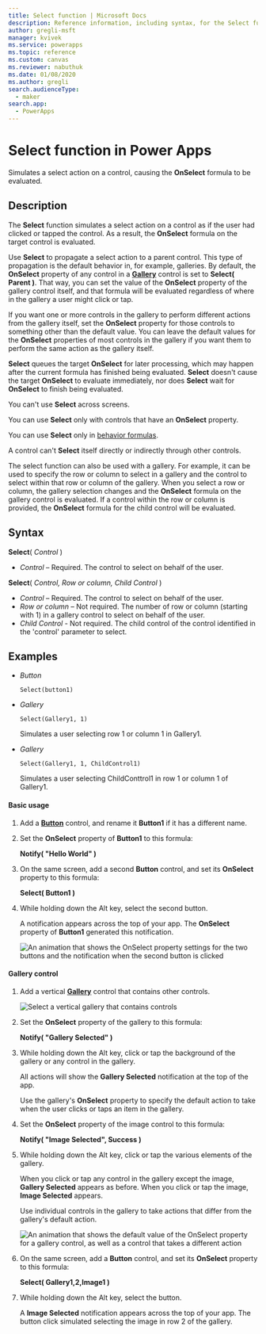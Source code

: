 ```yaml
---
title: Select function | Microsoft Docs
description: Reference information, including syntax, for the Select function in Power Apps
author: gregli-msft
manager: kvivek
ms.service: powerapps
ms.topic: reference
ms.custom: canvas
ms.reviewer: nabuthuk
ms.date: 01/08/2020
ms.author: gregli
search.audienceType: 
  - maker
search.app: 
  - PowerApps
---
```

# Select function in Power Apps
Simulates a select action on a control, causing the **OnSelect** formula to be evaluated.

## Description
The **Select** function simulates a select action on a control as if the user had clicked or tapped the control. As a result, the **OnSelect** formula on the target control is evaluated.

Use **Select** to propagate a select action to a parent control. This type of propagation is the default behavior in, for example, galleries. By default, the **OnSelect** property of any control in a **[Gallery](../controls/control-gallery.md)** control is set to **Select( Parent )**. That way, you can set the value of the **OnSelect** property of the gallery control itself, and that formula will be evaluated regardless of where in the gallery a user might click or tap.

If you want one or more controls in the gallery to perform different actions from the gallery itself, set the **OnSelect** property for those controls to something other than the default value. You can leave the default values for the **OnSelect** properties of most controls in the gallery if you want them to perform the same action as the gallery itself.

**Select** queues the target **OnSelect** for later processing, which may happen after the current formula has finished being evaluated. **Select** doesn't cause the target **OnSelect** to evaluate immediately, nor does **Select** wait for **OnSelect** to finish being evaluated.

You can't use **Select** across screens.

You can use **Select** only with controls that have an **OnSelect** property.

You can use **Select** only in [behavior formulas](../working-with-formulas-in-depth.md).

A control can't **Select** itself directly or indirectly through other controls.

The select function can also be used with a gallery. For example, it can be used to specify the row or column to select in a gallery and the control to select within that row or column of the gallery. When you select a row or column, the gallery selection changes and the **OnSelect** formula on the gallery control is evaluated. If a control within the row or column is provided, the **OnSelect** formula for the child control will be evaluated. 

## Syntax
**Select**( *Control* )

* *Control* – Required.  The control to select on behalf of the user.

**Select**( *Control, Row or column, Child Control* )

- *Control* – Required. The control to select on behalf of the user.
- *Row or column* – Not required. The number of row or column (starting with 1) in a gallery control to select on behalf of the user.
- *Child Control* - Not required. The child control of the control identified in the 'control' parameter to select. 

## Examples

- *Button*

    ```Select(button1)```

- *Gallery*	

    ```Select(Gallery1, 1)```

    Simulates a user selecting row 1 or column 1 in Gallery1. 

- *Gallery*	

    ```Select(Gallery1, 1, ChildControl1)```

    Simulates a user selecting ChildConttrol1 in row 1 or column 1 of Gallery1.

#### Basic usage

1. Add a **[Button](../controls/control-button.md)** control, and rename it **Button1** if it has a different name.

1. Set the **OnSelect** property of **Button1** to this formula:

	**Notify( "Hello World" )**

1. On the same screen, add a second **Button** control, and set its **OnSelect** property to this formula:

	**Select( Button1 )**

1. While holding down the Alt key, select the second button.

    A notification appears across the top of your app. The **OnSelect** property of **Button1** generated this notification.

	![An animation that shows the OnSelect property settings for the two buttons and the notification when the second button is clicked](media/function-select/basic-select.gif)

#### Gallery control

1. Add a vertical **[Gallery](../controls/control-gallery.md)** control that contains other controls.

    ![Select a vertical gallery that contains controls](media/function-select/select-gallery.png)

2. Set the **OnSelect** property of the gallery to this formula:
 
	**Notify( "Gallery Selected" )**

3. While holding down the Alt key, click or tap the background of the gallery or any control in the gallery.

    All actions will show the **Gallery Selected** notification at the top of the app.

	Use the gallery's **OnSelect** property to specify the default action to take when the user clicks or taps an item in the gallery.

5. Set the **OnSelect** property of the image control to this formula:

	**Notify( "Image Selected", Success )**

6. While holding down the Alt key, click or tap the various elements of the gallery.

    When you click or tap any control in the gallery except the image, **Gallery Selected** appears as before. When you click or tap the image, **Image Selected** appears.
 
	Use individual controls in the gallery to take actions that differ from the gallery's default action.

	![An animation that shows the default value of the OnSelect property for a gallery control, as well as a control that takes a different action](media/function-select/gallery-select.gif)

7. On the same screen, add a **Button** control, and set its **OnSelect** property to this formula:

	**Select( Gallery1,2,Image1 )**

8. While holding down the Alt key, select the button.
   
     A **Image Selected** notification appears across the top of your app. The button click simulated selecting the image in row 2 of the gallery.  

